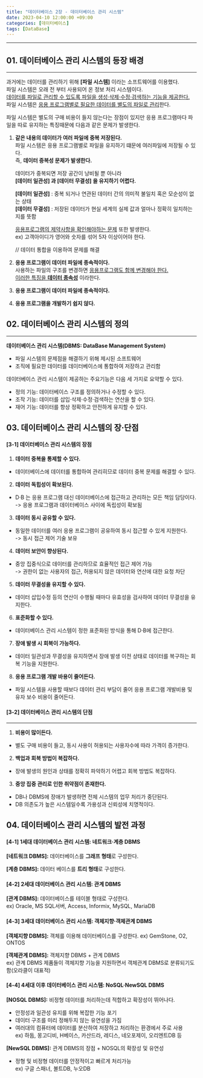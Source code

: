 ```yaml
---
title: "데이터베이스 2장 - 데이터베이스 관리 시스템"
date: 2023-04-10 12:00:00 +09:00
categories: [데이터베이스]
tags: [DataBase]
---
```

---
## <b>01. 데이터베이스 관리 시스템의 등장 배경 </b>
---
과거에는 데이터를 관리하기 위해 <b>[파일 시스템]</b> 이라는 소프트웨어를 이용했다.  
파일 시스템은 오래 전 부터 사용되어 온 정보 처리 시스템이다.  
<u>데이터를 파일로 관리할 수 있도록 파일을 생성·삭제·수정·검색하는 기능을 제공한다.</u>   
파일 시스템은 <u>응용 프로그램별로 필요한 데이터를 별도의 파일로 관리</u>한다.  

파일 시스템은 별도의 구매 비용이 들지 않는다는 장점이 있지만 응용 프로그램마다 파일을 따로 유지하는 특징때문에 다음과 같은 문제가 발생한다.

1. <b>같은 내용의 데이터가 여러 파일에 중복 저장된다.</b>  
    파일 시스템은 응용 프로그램별로 파일을 유지하기 떄문에 여러파일에 저장될 수 있다.  
    즉, <b>데이터 중복성 문제가 발생한다.</b>  

    데이터가 중복되면 저장 공간이 낭비될 뿐 아니라  
    <b>[데이터 일관성] 과 [데이터 무결성] 을 유지하기 어렵다.</b>  

    <b>[데이터 일관성]</b> : 중복 되거나 연관된 데이터 간의 의미적 불일치 혹은 모순성이 없는 상태  
    <b>[데이터 무결성]</b> : 저장된 데이터가 현실 세계의 실제 값과 얼마나 정확히 일치하는지를 뜻함

    <u>응용프로그램의 제약사항을 확인해야하는 문제</u> 또한 발생한다.  
    ex) 고객아이디가 영어와 숫자를 섞어 5자 이상이어야 한다.

    // 데이터 통합을 이용하여 문제를 해결
    
2. <b>응용 프로그램이 데이터 파일에 종속적이다.</b>  
사용하는 파일의 구조를 변경하면 <u>응용프로그램도 함께 변경해야 한다.  
이러한 특징을 <b>데이터 종속성</b></u> 이라한다.

3. <b>응용 프로그램이 데이터 파일에 종속적이다.</b>
4. <b>응용 프로그램을 개발하기 쉽지 않다.</b>  

## <b>02. 데이터베이스 관리 시스템의 정의 </b>
---  
 <b>데이터베이스 관리 시스템(DBMS: DataBase Management System)</b>  
 - 파일 시스템의 문제점을 해결하기 위해 제시된 소프트웨어
 - 조직에 필요한 데이터를 데이터베이스에 통합하여 저장하고 관리함

데이터베이스 관리 시스템이 제공하는 주요기능은 다음 세 가지로 요약할 수 있다.
- 정의 기능: 데이터베이스 구조를 정의하거나 수정할 수 있다.
- 조작 기능: 데이터를 삽입·삭제·수정·검색하는 연산을 할 수 있다.
- 재어 기능: 데이터를 항상 정확하고 안전하게 유지할 수 있다.

## <b>03. 데이터베이스 관리 시스템의 장·단점 </b>  
#### <b>[3-1] 데이터베이스 관리 시스템의 장점 </b>  
1. <b>데이터 중복을 통제할 수 있다.</b>
  - 데이터베이스에 데이터를 통합하여 관리히므로 데이터 중복 문제를 해결할 수 있다.
2. <b>데이터 독힙성이 확보된다.</b>
  - D·B 는 응용 프로그램 대신 데이터베이스에 접근하고 관리하는 모든 책임 담당이다.  
    -> 응용 프로그램과 데이터베이스 사이에 독립성이 확보됨
3. <b>데이터 동시 공유할 수 있다.</b>
  - 동일한 데이터를 여러 응용 프로그램이 공유하여 동시 접근할 수 있게 지원한다.  
    -> 동시 접근 제어 기술 보유
4. <b>데이터 보안이 향상된다.</b>
  - 중앙 집중식으로 데이터를 관리하므로 효율적인 접근 제어 가능  
  -> 권한이 없는 사용자의 접근, 허용되지 않은 데이터와 연산에 대한 요청 차단
5. <b>데이터 무결성을 유지할 수 있다.</b>
  - 데이터 삽입수정 등의 연산이 수행될 때마다 유효성을 검사하여 데이터 무결성을 유지한다.  
6. <b>표준화할 수 있다.</b>
  - 데이터베이스 관리 시스템이 정한 표준화된 방식을 통해 D·B에 접근한다.
7. <b>장애 발생 시 회복이 가능하다.</b>  
  - 데이터 일관성과 무결성을 유지하면서 장애 발생 이전 상태로 데이터를 복구하는 회복 기능을 지원한다.
8. <b>응용 프로그램 개발 바용이 줄어든다.</b>
  - 파일 시스템을 사용할 때보다 데이터 관리 부담이 줄어 응용 프로그램 개발비용 및 유자 보수 비용이 줄어든다.  


#### <b>[3-2] 데이터베이스 관리 시스템의 단점 </b>
---  
1. <b>비용이 많이든다.</b>  
  - 별도 구매 비용이 들고, 동시 사용이 허용되는 사용자수에 따라 가격이 증가한다.
2. <b>백업과 회복 방법이 복잡하다.</b>
  - 장애 발생의 원인과 상태를 정확히 파악하기 어렵고 회복 방법도 복잡하다.
3. <b>중앙 집중 관리로 인한 취약점이 존재한다.</b>
  - DB나 DBMS에  장애가 발생하면 전체 시스템의 업무 처리가 중단된다.
  - DB 의존도가 높은 시스템일수록 가용성과 신뢰성에 치명적이다.

## <b>04. 데이터베이스 관리 시스템의 발전 과정 </b>  

#### <b>[4-1] 1세대 데이터베이스 관리 시스템: 네트워크·계층 DBMS</b>  
<b>[네트워크 DBMS]:</b>  데이터베이스를 <b>그래프 형태</b>로 구성한다.  

<b>[계층 DBMS]:</b> 데이터 베이스를 <b>트리 형태</b>로 구성한다.  

#### <b>[4-2] 2세대 데이터베이스 관리 시스템: 관계 DBMS </b>  
<b>[관계 DBMS]:</b> 데이터베이스를 테이블 형태로 구성한다.  
    ex) Oracle, MS SQL서버, Access, Informix, MySQL, MariaDB  

#### <b>[4-3] 3세대 데이터베이스 관리 시스템: 객체지향·객체관계 DBMS </b>
<b>[객체지향 DBMS]:</b> 객체를 이용해 데이터베이스를 구성한다.
    ex) GemStone, O2, ONTOS  

 <b>[객체관계 DBMS]:</b> 객체지향 DBMS + 관계 DBMS  
    ex) 관계 DBMS 제품들이 객체지향 기능을 지원하면서 객체관계 DBMS로 분류되기도 함(오라클이 대표적)

#### <b>[4-4] 4세대 이후 데이터베이스 관리 시스템: NoSQL·NewSQL DBMS </b>  
<b>[NOSQL DBMS]:</b> 비정형 데이터를 처리하는데 적합하고 확장성이 뛰어나다.
   - 안정성과 일관성 유지를 위해 복잡한 기능 포기
   - 데이터 구조를 미리 정해두지 않는 유연성을 가짐
   - 여러대의 컴퓨터에 데이터를 분산하여 저장하고 처리하는 환경에서 주로 사용  
   ex) 하둡, 몽고디비, H베이스, 카산드라, 레디스, 네오포제이, 오리엔트DB 등  

 <b>[NewSQL DBMS]:</b> 관계 DBMS의 장점 + NOSQL의 확장성 및 유연성
   - 정형 및 비정형 데이터를 안정적이고 빠르게 처리가능  
   ex) 구글 스패너, 볼트DB, 누오DB